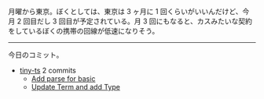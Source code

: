 月曜から東京。ぼくとしては、東京は 3 ヶ月に 1 回くらいがいいんだけど、今月 2 回目だし 3 回目が予定されている。月 3 回にもなると、カスみたいな契約をしているぼくの携帯の回線が低速になりそう。

---

今日のコミット。

- [tiny-ts](https://github.com/bouzuya/tiny-ts) 2 commits
  - [Add parse for basic](https://github.com/bouzuya/tiny-ts/commit/60e3831be39de746a85520fb7254ebd92818ec31)
  - [Update Term and add Type](https://github.com/bouzuya/tiny-ts/commit/c4d75a50c4ee11f82efe50bfe036c6fe9765afd0)

